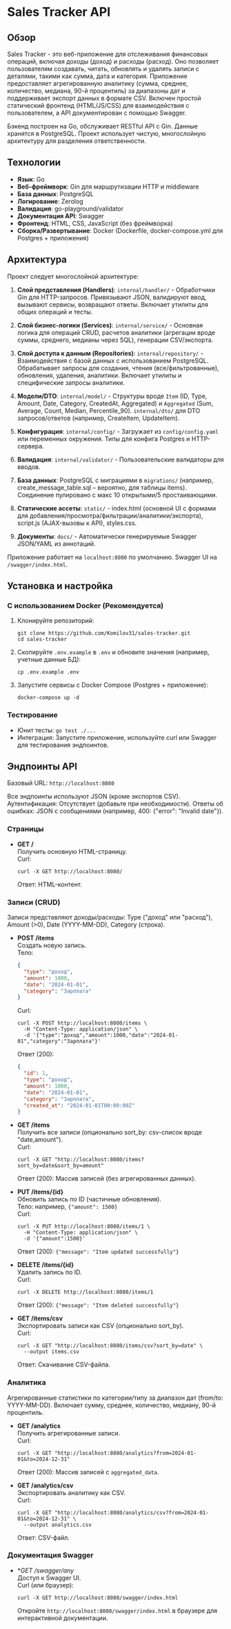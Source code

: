 # Sales Tracker API

## Обзор

Sales Tracker - это веб-приложение для отслеживания финансовых операций, включая доходы (доход) и расходы (расход). Оно позволяет пользователям создавать, читать, обновлять и удалять записи с деталями, такими как сумма, дата и категория. Приложение предоставляет агрегированную аналитику (сумма, среднее, количество, медиана, 90-й процентиль) за диапазоны дат и поддерживает экспорт данных в формате CSV. Включен простой статический фронтенд (HTML/JS/CSS) для взаимодействия с пользователем, а API документирован с помощью Swagger.

Бэкенд построен на Go, обслуживает RESTful API с Gin. Данные хранятся в PostgreSQL. Проект использует чистую, многослойную архитектуру для разделения ответственности.

## Технологии

- **Язык**: Go
- **Веб-фреймворк**: Gin  для маршрутизации HTTP и middleware
- **База данных**: PostgreSQL
- **Логирование**: Zerolog
- **Валидация**: go-playground/validator
- **Документация API**: Swagger
- **Фронтенд**: HTML, CSS, JavaScript (без фреймворка)
- **Сборка/Развертывание**: Docker (Dockerfile, docker-compose.yml для Postgres + приложения)

## Архитектура

Проект следует многослойной архитектуре:

1. **Слой представления (Handlers)**: `internal/handler/` - Обработчики Gin для HTTP-запросов. Привязывают JSON, валидируют ввод, вызывают сервисы, возвращают ответы. Включает утилиты для общих операций и тесты.

2. **Слой бизнес-логики (Services)**: `internal/service/` - Основная логика для операций CRUD, расчетов аналитики (агрегации вроде суммы, среднего, медианы через SQL), генерации CSV/экспорта.

3. **Слой доступа к данным (Repositories)**: `internal/repository/` - Взаимодействия с базой данных с использованием PostgreSQL. Обрабатывает запросы для создания, чтения (все/фильтрованные), обновления, удаления, аналитики. Включает утилиты и специфические запросы аналитики.

4. **Модели/DTO**: `internal/model/` - Структуры вроде `Item` (ID, Type, Amount, Date, Category, CreatedAt, Aggregated) и `Aggregated` (Sum, Average, Count, Median, Percentile_90). `internal/dto/` для DTO запросов/ответов (например, CreateItem, UpdateItem).

5. **Конфигурация**: `internal/config/` - Загружает из `config/config.yaml` или переменных окружения. Типы для конфига Postgres и HTTP-сервера.

6. **Валидация**: `internal/validator/` - Пользовательские валидаторы для вводов.

7. **База данных**: PostgreSQL с миграциями в `migrations/` (например, create_message_table.sql – вероятно, для таблицы items). Соединение пулировано с макс 10 открытыми/5 простаивающими.

8. **Статические ассеты**: `static/` - index.html (основной UI с формами для добавления/просмотра/фильтрации/аналитики/экспорта), script.js (AJAX-вызовы к API), styles.css.

9. **Документы**: `docs/` - Автоматически генерируемые Swagger JSON/YAML из аннотаций.

Приложение работает на `localhost:8080` по умолчанию. Swagger UI на `/swagger/index.html`.

## Установка и настройка

### С использованием Docker (Рекомендуется)
1. Клонируйте репозиторий:
   ```
   git clone https://github.com/Komilov31/sales-tracker.git
   cd sales-tracker
   ```

2. Скопируйте `.env.example` в `.env` и обновите значения (например, учетные данные БД):
   ```
   cp .env.example .env
   ```

3. Запустите сервисы с Docker Compose (Postgres + приложение):
   ```
   docker-compose up -d
   ```


### Тестирование
- Юнит тесты: `go test ./...`
- Интеграция: Запустите приложение, используйте curl или Swagger для тестирования эндпоинтов.

## Эндпоинты API

Базовый URL: `http://localhost:8080`

Все эндпоинты используют JSON (кроме экспортов CSV). Аутентификация: Отсутствует (добавьте при необходимости). Ответы об ошибках: JSON с сообщениями (например, 400: {"error": "Invalid date"}).

### Страницы
- **GET /**  
  Получить основную HTML-страницу.  
  Curl:  
  ```
  curl -X GET http://localhost:8080/
  ```  
  Ответ: HTML-контент.

### Записи (CRUD)
Записи представляют доходы/расходы: Type ("доход" или "расход"), Amount (>0), Date (YYYY-MM-DD), Category (строка).

- **POST /items**  
  Создать новую запись.  
  Тело:  
  ```json
  {
    "type": "доход",
    "amount": 1000,
    "date": "2024-01-01",
    "category": "Зарплата"
  }
  ```  
  Curl:  
  ```
  curl -X POST http://localhost:8080/items \
    -H "Content-Type: application/json" \
    -d '{"type":"доход","amount":1000,"date":"2024-01-01","category":"Зарплата"}'
  ```  
  Ответ (200):  
  ```json
  {
    "id": 1,
    "type": "доход",
    "amount": 1000,
    "date": "2024-01-01",
    "category": "Зарплата",
    "created_at": "2024-01-01T00:00:00Z"
  }
  ```

- **GET /items**  
  Получить все записи (опционально sort_by: csv-список вроде "date,amount").  
  Curl:  
  ```
  curl -X GET "http://localhost:8080/items?sort_by=date&sort_by=amount"
  ```  
  Ответ (200): Массив записей (без агрегированных данных).

- **PUT /items/{id}**  
  Обновить запись по ID (частичные обновления).  
  Тело: например, `{"amount": 1500}`  
  Curl:  
  ```
  curl -X PUT http://localhost:8080/items/1 \
    -H "Content-Type: application/json" \
    -d '{"amount":1500}'
  ```  
  Ответ (200): `{"message": "Item updated successfully"}`

- **DELETE /items/{id}**  
  Удалить запись по ID.  
  Curl:  
  ```
  curl -X DELETE http://localhost:8080/items/1
  ```  
  Ответ (200): `{"message": "Item deleted successfully"}`

- **GET /items/csv**  
  Экспортировать записи как CSV (опционально sort_by).  
  Curl:  
  ```
  curl -X GET "http://localhost:8080/items/csv?sort_by=date" \
    --output items.csv
  ```  
  Ответ: Скачивание CSV-файла.

### Аналитика
Агрегированные статистики по категории/типу за диапазон дат (from/to: YYYY-MM-DD). Включает сумму, среднее, количество, медиану, 90-й процентиль.

- **GET /analytics**  
  Получить агрегированные записи.  
  Curl:  
  ```
  curl -X GET "http://localhost:8080/analytics?from=2024-01-01&to=2024-12-31"
  ```  
  Ответ (200): Массив записей с `aggregated_data`.

- **GET /analytics/csv**  
  Экспортировать аналитику как CSV.  
  Curl:  
  ```
  curl -X GET "http://localhost:8080/analytics/csv?from=2024-01-01&to=2024-12-31" \
    --output analytics.csv
  ```  
  Ответ: CSV-файл.

### Документация Swagger
- **GET /swagger/*any**  
  Доступ к Swagger UI.  
  Curl (или браузер):  
  ```
  curl -X GET http://localhost:8080/swagger/index.html
  ```  
  Откройте `http://localhost:8080/swagger/index.html` в браузере для интерактивной документации.

